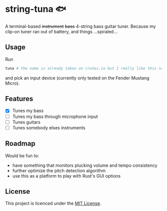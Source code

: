 # string-tuna 🐟

A terminal-based ~~instrument~~ ~~bass~~ 4-string bass guitar tuner.
Because my clip-on tuner ran out of battery, and things ...spiraled...

## Usage

Run
```bash
tuna # the name is already taken on crates.io but I really like this name so I'm keeping this binary name
```
and pick an input device (currently only tested on the Fender Mustang Micro).

## Features

- [x] Tunes my bass
- [ ] Tunes my bass through microphone input
- [ ] Tunes guitars
- [ ] Tunes somebody elses instruments

## Roadmap

Would be fun to:
- have something that monitors plucking volume and tempo consistency
- further optimize the pitch detection algorithm
- use this as a platform to play with Rust's GUI options

## License

This project is licenced under the [MIT License](./LICENSE).
